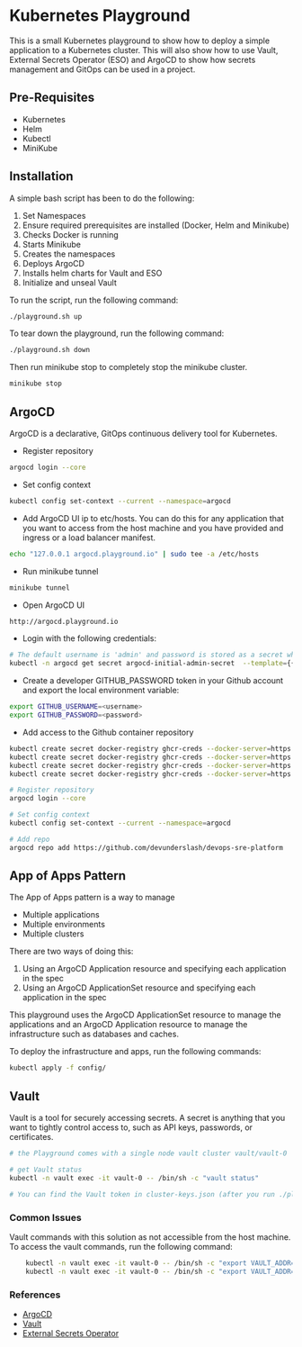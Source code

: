 # Kubernetes Playground
This is a small Kubernetes playground to show how to deploy a simple application to a Kubernetes cluster. This will also show how to use Vault, External Secrets Operator (ESO) and ArgoCD to show how secrets management and GitOps can be used in a project.

## Pre-Requisites
- Kubernetes
- Helm
- Kubectl
- MiniKube

## Installation
A simple bash script has been to do the following:

1. Set Namespaces
2. Ensure required prerequisites are installed (Docker, Helm and Minikube)
3. Checks Docker is running
4. Starts Minikube
5. Creates the namespaces
6. Deploys ArgoCD
7. Installs helm charts for Vault and ESO
8. Initialize and unseal Vault

To run the script, run the following command:
```bash
./playground.sh up
```

To tear down the playground, run the following command:
```bash
./playground.sh down
```

Then run minikube stop to completely stop the minikube cluster.
```bash
minikube stop
```

## ArgoCD 
ArgoCD is a declarative, GitOps continuous delivery tool for Kubernetes.

- Register repository
```bash
argocd login --core
```

- Set config context
```bash
kubectl config set-context --current --namespace=argocd
```

- Add ArgoCD UI ip to etc/hosts. You can do this for any application that you want to access from the host machine and you have provided and ingress or a load balancer manifest.
```bash
echo "127.0.0.1 argocd.playground.io" | sudo tee -a /etc/hosts
```

- Run minikube tunnel
```bash
minikube tunnel
```

- Open ArgoCD UI
```bash
http://argocd.playground.io
```

- Login with the following credentials:
```bash
# The default username is 'admin' and password is stored as a secret which can be retrieved using:
kubectl -n argocd get secret argocd-initial-admin-secret  --template={{.data.password}} | base64 --decode
```

- Create a developer GITHUB_PASSWORD token in your Github account and export the local environment variable:
```bash
export GITHUB_USERNAME=<username>
export GITHUB_PASSWORD=<password>
```

- Add access to the Github container repository
```bash
kubectl create secret docker-registry ghcr-creds --docker-server=https://ghcr.io --docker-username=$GITHUB_USERNAME --docker-password=$GITHUB_PASSWORD --docker-email=$GITHUB_USERNAME -n argocd
kubectl create secret docker-registry ghcr-creds --docker-server=https://ghcr.io --docker-username=$GITHUB_USERNAME --docker-password=$GITHUB_PASSWORD --docker-email=$GITHUB_USERNAME -n apps
kubectl create secret docker-registry ghcr-creds --docker-server=https://ghcr.io --docker-username=$GITHUB_USERNAME --docker-password=$GITHUB_PASSWORD --docker-email=$GITHUB_USERNAME -n infra
kubectl create secret docker-registry ghcr-creds --docker-server=https://ghcr.io --docker-username=$GITHUB_USERNAME --docker-password=$GITHUB_PASSWORD --docker-email=$GITHUB_USERNAME -n external-secrets
```


```bash
# Register repository
argocd login --core

# Set config context
kubectl config set-context --current --namespace=argocd

# Add repo
argocd repo add https://github.com/devunderslash/devops-sre-platform
```

## App of Apps Pattern
The App of Apps pattern is a way to manage
- Multiple applications
- Multiple environments
- Multiple clusters

There are two ways of doing this:
1. Using an ArgoCD Application resource and specifying each application in the spec
2. Using an ArgoCD ApplicationSet resource and specifying each application in the spec

This playground uses the ArgoCD ApplicationSet resource to manage the applications and an ArgoCD Application resource to manage the infrastructure such as databases and caches.

To deploy the infrastructure and apps, run the following commands:

```bash
kubectl apply -f config/
```

## Vault
Vault is a tool for securely accessing secrets. A secret is anything that you want to tightly control access to, such as API keys, passwords, or certificates.
```bash
# the Playground comes with a single node vault cluster vault/vault-0

# get Vault status
kubectl -n vault exec -it vault-0 -- /bin/sh -c "vault status"

# You can find the Vault token in cluster-keys.json (after you run ./playground.sh up)
```



### Common Issues

Vault commands with this solution as not accessible from the host machine. To access the vault commands, run the following command:
```bash
    kubectl -n vault exec -it vault-0 -- /bin/sh -c "export VAULT_ADDR=http://127.0.0.1:8200 && export VAULT_TOKEN=<vault-token> && vault kv get argocd/example-secret"
    kubectl -n vault exec -it vault-0 -- /bin/sh -c "export VAULT_ADDR=http://127.0.0.1:8200 && export VAULT_TOKEN=<vault-token> && vault kv list argocd"
```


### References
- [ArgoCD](https://argo-cd.readthedocs.io/en/stable/)
- [Vault](https://www.vaultproject.io/)
- [External Secrets Operator](https://external-secrets.io/latest/provider/kubernetes/)


